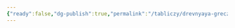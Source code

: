 ```yaml
---
{"ready":false,"dg-publish":true,"permalink":"/tabliczy/drevnyaya-grecziya/hram-apollona-v-bassah/","dgPassFrontmatter":true}
---
```



